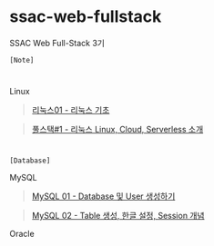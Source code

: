 # ssac-web-fullstack

SSAC Web Full-Stack 3기

`[Note]`

#

Linux

> [리눅스01 - 리눅스 기초](https://github.com/ding-co/ssac-web-fullstack/blob/main/Note/Linux/Linux01.md)

> [풀스택#1 - 리눅스 Linux, Cloud, Serverless 소개](https://github.com/ding-co/ssac-web-fullstack/blob/main/Note/Linux/Linux-full-stack01.md)

#

`[Database]`

MySQL

> [MySQL 01 - Database 및 User 생성하기](https://github.com/ding-co/ssac-web-fullstack/blob/main/Note/Database/MySQL/MySQL01.md)

> [MySQL 02 - Table 생성, 한글 설정, Session 개념](https://github.com/ding-co/ssac-web-fullstack/blob/main/Note/Database/MySQL/MySQL02.md)

Oracle
